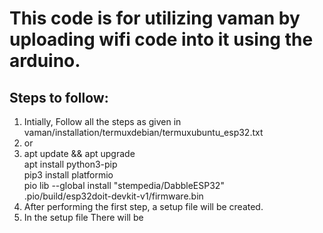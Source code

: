 # This code is for utilizing vaman by uploading wifi code into it using the arduino.

## Steps to follow:
1) Intially, Follow all the steps as given in vaman/installation/termuxdebian/termuxubuntu_esp32.txt
2) or
3) apt update && apt upgrade <br>
   apt install python3-pip <br>
   pip3 install platformio <br>
   pio lib --global install "stempedia/DabbleESP32" <br>
   .pio/build/esp32doit-devkit-v1/firmware.bin <br>
3) After performing the first step, a setup file will be created.
4) In the setup file There will be 
